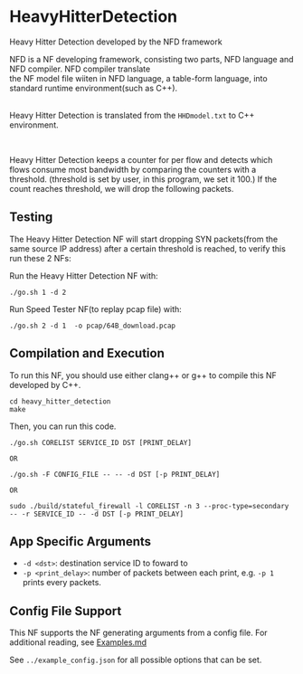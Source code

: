 HeavyHitterDetection
==
Heavy Hitter Detection developed by the NFD framework


NFD is a NF developing framework, consisting two parts, NFD language and NFD compiler. NFD compiler translate <br>
the NF model file wiiten in NFD language, a table-form language, into standard runtime environment(such as C++).<br><br>


Heavy Hitter Detection is translated from the `HHDmodel.txt` to C++ environment. <br>
 
 <br>
 
Heavy Hitter Detection keeps a counter for per flow and detects which flows consume most bandwidth by comparing the counters with a threshold. (threshold is set by user, in this program, we set it 100.) If the count reaches threshold, we will drop the following packets.


Testing
--

The Heavy Hitter Detection NF will start dropping SYN packets(from the same source IP address) after a certain threshold is reached, to verify this run these 2 NFs:

Run the Heavy Hitter Detection NF with:

```
./go.sh 1 -d 2

```

Run Speed Tester NF(to replay pcap file) with:

```
./go.sh 2 -d 1  -o pcap/64B_download.pcap  

```


Compilation and Execution
--

To run this NF, you should use either clang++ or g++ to compile this NF developed by C++.

```
cd heavy_hitter_detection
make

```

Then, you can run this code.

```
./go.sh CORELIST SERVICE_ID DST [PRINT_DELAY]

OR

./go.sh -F CONFIG_FILE -- -- -d DST [-p PRINT_DELAY]

OR

sudo ./build/stateful_firewall -l CORELIST -n 3 --proc-type=secondary -- -r SERVICE_ID -- -d DST [-p PRINT_DELAY]
```

App Specific Arguments
--
  - `-d <dst>`: destination service ID to foward to
  - `-p <print_delay>`: number of packets between each print, e.g. `-p 1` prints every packets.

Config File Support
--
This NF supports the NF generating arguments from a config file. For additional reading, see [Examples.md](../../docs/Examples.md)

See `../example_config.json` for all possible options that can be set.
